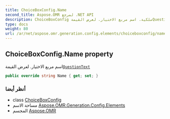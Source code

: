 ```yaml
---
title: ChoiceBoxConfig.Name
second_title: Aspose.OMR لمرجع .NET API
description: ChoiceBoxConfig ملكية. اسم مربع الاختيار. لعرض القيمةQuestionText
type: docs
weight: 80
url: /ar/net/aspose.omr.generation.config.elements/choiceboxconfig/name/
---
```

## ChoiceBoxConfig.Name property

اسم مربع الاختيار. لعرض القيمة[`QuestionText`](../questiontext/)

```csharp
public override string Name { get; set; }
```

### أنظر أيضا

* class [ChoiceBoxConfig](../)
* مساحة الاسم [Aspose.OMR.Generation.Config.Elements](../../choiceboxconfig/)
* المجسم [Aspose.OMR](../../../)


